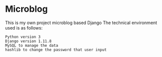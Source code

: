 # Microblog
This is my own project microblog based Django
The technical environment used is as follows:

    Python version 3
    Django version 1.11.8 
    MySQL to manage the data
    hashlib to change the password that user input 
    

